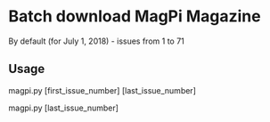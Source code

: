 # Batch download MagPi Magazine

By default (for July 1, 2018) - issues from 1 to 71

## Usage

magpi.py [first_issue_number] [last_issue_number]

magpi.py [last_issue_number]